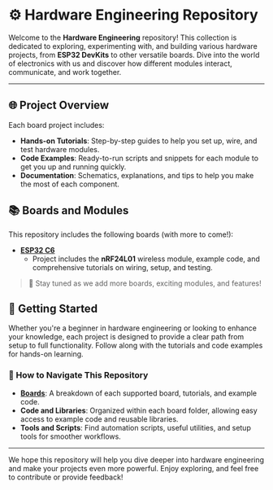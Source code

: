 # ⚙️ Hardware Engineering Repository

Welcome to the **Hardware Engineering** repository! This collection is dedicated to exploring, experimenting with, and building various hardware projects, from **ESP32 DevKits** to other versatile boards. Dive into the world of electronics with us and discover how different modules interact, communicate, and work together.

---

## 🌐 Project Overview

Each board project includes:
- **Hands-on Tutorials**: Step-by-step guides to help you set up, wire, and test hardware modules.
- **Code Examples**: Ready-to-run scripts and snippets for each module to get you up and running quickly.
- **Documentation**: Schematics, explanations, and tips to help you make the most of each component.

## 📚 Boards and Modules

This repository includes the following boards (with more to come!):

- **[ESP32 C6](esp32_c6/esp32_c6.md)**
    - Project includes the **nRF24L01** wireless module, example code, and comprehensive tutorials on wiring, setup, and testing.

> 🚀 Stay tuned as we add more boards, exciting modules, and features!

## 🧭 Getting Started

Whether you're a beginner in hardware engineering or looking to enhance your knowledge, each project is designed to provide a clear path from setup to full functionality. Follow along with the tutorials and code examples for hands-on learning.

### 📜 How to Navigate This Repository

- **[Boards](#boards-and-modules)**: A breakdown of each supported board, tutorials, and example code.
- **Code and Libraries**: Organized within each board folder, allowing easy access to example code and reusable libraries.
- **Tools and Scripts**: Find automation scripts, useful utilities, and setup tools for smoother workflows.

---

We hope this repository will help you dive deeper into hardware engineering and make your projects even more powerful. Enjoy exploring, and feel free to contribute or provide feedback!
